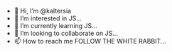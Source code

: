- 👋 Hi, I’m @kaltersia
- 👀 I’m interested in JS...
- 🌱 I’m currently learning JS...
- 💞️ I’m looking to collaborate on JS...
- 📫 How to reach me FOLLOW THE WHITE RABBIT...

<!---
kaltersia/kaltersia is a ✨ special ✨ repository because its `README.md` (this file) appears on your GitHub profile.
You can click the Preview link to take a look at your changes.
--->
